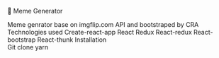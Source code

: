  👋 Meme Generator 

Meme genrator base on imgflip.com API and bootstraped by CRA
Technologies used
        Create-react-app
        React
        Redux
        React-redux
        React-bootstrap
        React-thunk
   Installation     
  Git clone
   yarn
   


<!--
**dzemenu/dzemenu** is a ✨ _special_ ✨ repository because its `README.md` (this file) appears on your GitHub profile.

Here are some ideas to get you started:

- 🔭 I’m currently working on ...
- 🌱 I’m currently learning ...
- 👯 I’m looking to collaborate on ...
- 🤔 I’m looking for help with ...
- 💬 Ask me about ...
- 📫 How to reach me: ...
- 😄 Pronouns: ...
- ⚡ Fun fact: ...
-->
